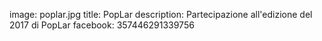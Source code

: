 image: poplar.jpg
title: PopLar
description: Partecipazione all'edizione del 2017 di PopLar
facebook: 357446291339756
